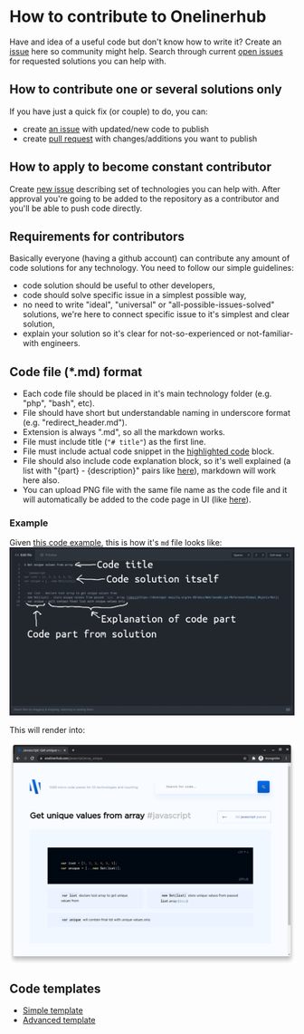 # How to contribute to Onelinerhub
Have and idea of a useful code but don't know how to write it? Create an [issue](https://github.com/Onelinerhub/onelinerhub/issues/new) here so community might help. Search through current [open issues](https://github.com/Onelinerhub/onelinerhub/issues) for requested solutions you can help with.

## How to contribute one or several solutions only
If you have just a quick fix (or couple) to do, you can:
- create [an issue](https://github.com/Onelinerhub/onelinerhub/issues) with updated/new code to publish
- create [pull request](https://docs.github.com/en/pull-requests/collaborating-with-pull-requests/proposing-changes-to-your-work-with-pull-requests/creating-a-pull-request) with changes/additions you want to publish

## How to apply to become constant contributor
Create [new issue](https://github.com/Onelinerhub/onelinerhub/issues) describing set of technologies you can help with. After approval you're going to be added to the repository as a contributor and you'll be able to push code directly.

## Requirements for contributors
Basically everyone (having a github account) can contribute any amount of code solutions for any technology.
You need to follow our simple guidelines:
- code solution should be useful to other developers,
- code should solve specific issue in a simplest possible way,
- no need to write "ideal", "universal" or "all-possible-issues-solved" solutions, we're here to connect specific issue to it's simplest and clear solution,
- explain your solution so it's clear for not-so-experienced or not-familiar-with engineers.

## Code file (\*.md) format
- Each code file should be placed in it's main technology folder (e.g. "php", "bash", etc).
- File should have short but understandable naming in underscore format (e.g. "redirect_header.md").
- Extension is always ".md", so all the markdown works.
- File must include title (```"# title"```) as the first line.
- File must include actual code snippet in the [highlighted code](https://guides.github.com/features/mastering-markdown/) block.
- File should also include code explanation block, so it's well explained (a list with "{part} - {description}" pairs like [here](/template_simple.md)), markdown will work here also.
- You can upload PNG file with the same file name as the code file and it will automatically be added to the code page in UI (like [here](https://onelinerhub.com/ffmpeg/downmix_audio)).

### Example
Given [this code example](/javascript/array_unique.md), this is how it's `md` file looks like:
![Code example](/code_example.png)

This will render into:

![UI example](/ui_example.png)

## Code templates
- [Simple template](/template_simple.md)
- [Advanced template](/template.md)
